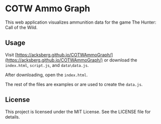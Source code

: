 # COTW Ammo Graph

This web application visualizes ammunition data for the game The Hunter: Call of the Wild.


## Usage

Visit [https://acksberg.github.io/COTWAmmoGraph/](https://acksberg.github.io/COTWAmmoGraph/) or download the `index.html`, `script.js`, and `data\data.js`.

After downloading, open the `index.html`.

The rest of the files are examples or are used to create the `data.js`.

## License

This project is licensed under the MIT License. See the LICENSE file for details.
